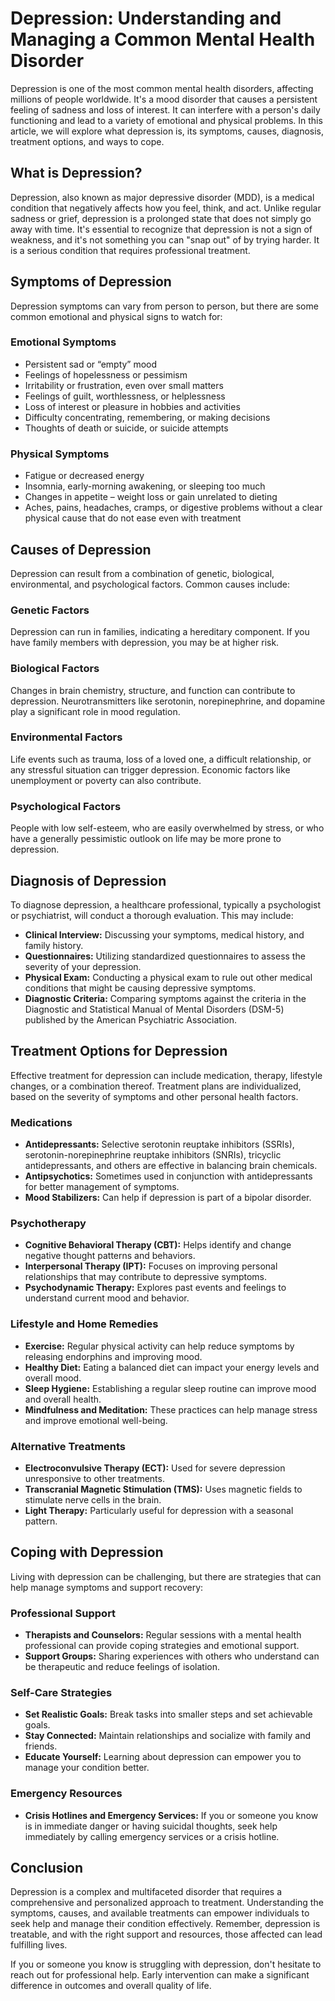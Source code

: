 # Depression: Understanding and Managing a Common Mental Health Disorder

Depression is one of the most common mental health disorders, affecting millions of people worldwide. It's a mood disorder that causes a persistent feeling of sadness and loss of interest. It can interfere with a person's daily functioning and lead to a variety of emotional and physical problems. In this article, we will explore what depression is, its symptoms, causes, diagnosis, treatment options, and ways to cope.

## What is Depression?

Depression, also known as major depressive disorder (MDD), is a medical condition that negatively affects how you feel, think, and act. Unlike regular sadness or grief, depression is a prolonged state that does not simply go away with time. It's essential to recognize that depression is not a sign of weakness, and it's not something you can "snap out" of by trying harder. It is a serious condition that requires professional treatment.

## Symptoms of Depression

Depression symptoms can vary from person to person, but there are some common emotional and physical signs to watch for:

### Emotional Symptoms
- Persistent sad or “empty” mood
- Feelings of hopelessness or pessimism
- Irritability or frustration, even over small matters
- Feelings of guilt, worthlessness, or helplessness
- Loss of interest or pleasure in hobbies and activities
- Difficulty concentrating, remembering, or making decisions
- Thoughts of death or suicide, or suicide attempts

### Physical Symptoms
- Fatigue or decreased energy
- Insomnia, early-morning awakening, or sleeping too much
- Changes in appetite – weight loss or gain unrelated to dieting
- Aches, pains, headaches, cramps, or digestive problems without a clear physical cause that do not ease even with treatment

## Causes of Depression

Depression can result from a combination of genetic, biological, environmental, and psychological factors. Common causes include:

### Genetic Factors
Depression can run in families, indicating a hereditary component. If you have family members with depression, you may be at higher risk.

### Biological Factors
Changes in brain chemistry, structure, and function can contribute to depression. Neurotransmitters like serotonin, norepinephrine, and dopamine play a significant role in mood regulation.

### Environmental Factors
Life events such as trauma, loss of a loved one, a difficult relationship, or any stressful situation can trigger depression. Economic factors like unemployment or poverty can also contribute.

### Psychological Factors
People with low self-esteem, who are easily overwhelmed by stress, or who have a generally pessimistic outlook on life may be more prone to depression.

## Diagnosis of Depression

To diagnose depression, a healthcare professional, typically a psychologist or psychiatrist, will conduct a thorough evaluation. This may include:

- **Clinical Interview:** Discussing your symptoms, medical history, and family history.
- **Questionnaires:** Utilizing standardized questionnaires to assess the severity of your depression.
- **Physical Exam:** Conducting a physical exam to rule out other medical conditions that might be causing depressive symptoms.
- **Diagnostic Criteria:** Comparing symptoms against the criteria in the Diagnostic and Statistical Manual of Mental Disorders (DSM-5) published by the American Psychiatric Association.

## Treatment Options for Depression

Effective treatment for depression can include medication, therapy, lifestyle changes, or a combination thereof. Treatment plans are individualized, based on the severity of symptoms and other personal health factors.

### Medications

- **Antidepressants:** Selective serotonin reuptake inhibitors (SSRIs), serotonin-norepinephrine reuptake inhibitors (SNRIs), tricyclic antidepressants, and others are effective in balancing brain chemicals.
- **Antipsychotics:** Sometimes used in conjunction with antidepressants for better management of symptoms.
- **Mood Stabilizers:** Can help if depression is part of a bipolar disorder.

### Psychotherapy

- **Cognitive Behavioral Therapy (CBT):** Helps identify and change negative thought patterns and behaviors.
- **Interpersonal Therapy (IPT):** Focuses on improving personal relationships that may contribute to depressive symptoms.
- **Psychodynamic Therapy:** Explores past events and feelings to understand current mood and behavior.

### Lifestyle and Home Remedies

- **Exercise:** Regular physical activity can help reduce symptoms by releasing endorphins and improving mood.
- **Healthy Diet:** Eating a balanced diet can impact your energy levels and overall mood.
- **Sleep Hygiene:** Establishing a regular sleep routine can improve mood and overall health.
- **Mindfulness and Meditation:** These practices can help manage stress and improve emotional well-being.

### Alternative Treatments

- **Electroconvulsive Therapy (ECT):** Used for severe depression unresponsive to other treatments.
- **Transcranial Magnetic Stimulation (TMS):** Uses magnetic fields to stimulate nerve cells in the brain.
- **Light Therapy:** Particularly useful for depression with a seasonal pattern.

## Coping with Depression

Living with depression can be challenging, but there are strategies that can help manage symptoms and support recovery:

### Professional Support

- **Therapists and Counselors:** Regular sessions with a mental health professional can provide coping strategies and emotional support.
- **Support Groups:** Sharing experiences with others who understand can be therapeutic and reduce feelings of isolation.

### Self-Care Strategies

- **Set Realistic Goals:** Break tasks into smaller steps and set achievable goals.
- **Stay Connected:** Maintain relationships and socialize with family and friends.
- **Educate Yourself:** Learning about depression can empower you to manage your condition better.

### Emergency Resources

- **Crisis Hotlines and Emergency Services:** If you or someone you know is in immediate danger or having suicidal thoughts, seek help immediately by calling emergency services or a crisis hotline.

## Conclusion

Depression is a complex and multifaceted disorder that requires a comprehensive and personalized approach to treatment. Understanding the symptoms, causes, and available treatments can empower individuals to seek help and manage their condition effectively. Remember, depression is treatable, and with the right support and resources, those affected can lead fulfilling lives.

If you or someone you know is struggling with depression, don't hesitate to reach out for professional help. Early intervention can make a significant difference in outcomes and overall quality of life.
